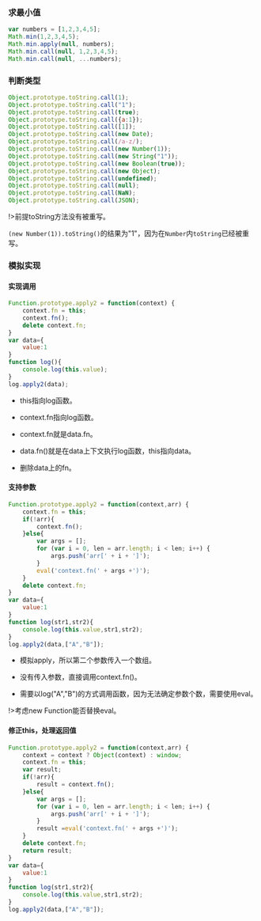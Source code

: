 ### 求最小值

```js
var numbers = [1,2,3,4,5]; 
Math.min(1,2,3,4,5);
Math.min.apply(null, numbers);   
Math.min.call(null, 1,2,3,4,5);
Math.min.call(null, ...numbers);
```
### 判断类型
```js
Object.prototype.toString.call(1);
Object.prototype.toString.call("1");
Object.prototype.toString.call(true);
Object.prototype.toString.call({a:1});
Object.prototype.toString.call([1]);
Object.prototype.toString.call(new Date);
Object.prototype.toString.call(/a-z/);
Object.prototype.toString.call(new Number(1));
Object.prototype.toString.call(new String("1"));
Object.prototype.toString.call(new Boolean(true));
Object.prototype.toString.call(new Object);
Object.prototype.toString.call(undefined);
Object.prototype.toString.call(null);
Object.prototype.toString.call(NaN);
Object.prototype.toString.call(JSON);
```
!>前提toString方法没有被重写。

`(new Number(1)).toString()`的结果为"1"，因为在`Number`内`toString`已经被重写。

### 模拟实现

#### 实现调用
```js
Function.prototype.apply2 = function(context) {
    context.fn = this; 	
    context.fn();		
    delete context.fn;
}
var data={
    value:1
}
function log(){
    console.log(this.value);
}
log.apply2(data);
```
* this指向log函数。

* context.fn指向log函数。

* context.fn就是data.fn。

* data.fn()就是在data上下文执行log函数，this指向data。

* 删除data上的fn。

#### 支持参数

```js
Function.prototype.apply2 = function(context,arr) {
    context.fn = this; 	
    if(!arr){
        context.fn();
    }else{
        var args = [];
        for (var i = 0, len = arr.length; i < len; i++) {
            args.push('arr[' + i + ']');
        }
        eval('context.fn(' + args +')');	
    }	
    delete context.fn;
}
var data={
    value:1
}
function log(str1,str2){
    console.log(this.value,str1,str2);
}
log.apply2(data,["A","B"]);
```
* 模拟apply，所以第二个参数传入一个数组。

* 没有传入参数，直接调用context.fn()。

* 需要以log("A","B")的方式调用函数，因为无法确定参数个数，需要使用eval。

!>考虑new Function能否替换eval。

#### 修正this，处理返回值

```js
Function.prototype.apply2 = function(context,arr) {
    context = context ? Object(context) : window;
    context.fn = this; 	
    var result;
    if(!arr){
        result = context.fn();
    }else{
        var args = [];
        for (var i = 0, len = arr.length; i < len; i++) {
            args.push('arr[' + i + ']');
        }
        result =eval('context.fn(' + args +')');	
    }	
    delete context.fn;
    return result;
}
var data={
    value:1
}
function log(str1,str2){
    console.log(this.value,str1,str2);
}
log.apply2(data,["A","B"]);
```